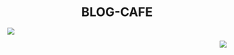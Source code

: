 <h1 align="center"> BLOG-CAFE </h1>

<p align="left">
   <img src="https://img.shields.io/badge/HTML5-E34F26?style=for-the-badge&logo=html5&logoColor=white">
   </p>


<p align="right">
   <img src="https://img.shields.io/badge/CSS3-1572B6.svg?style=for-the-badge&logo=CSS3&logoColor=white">
   </p>
   
